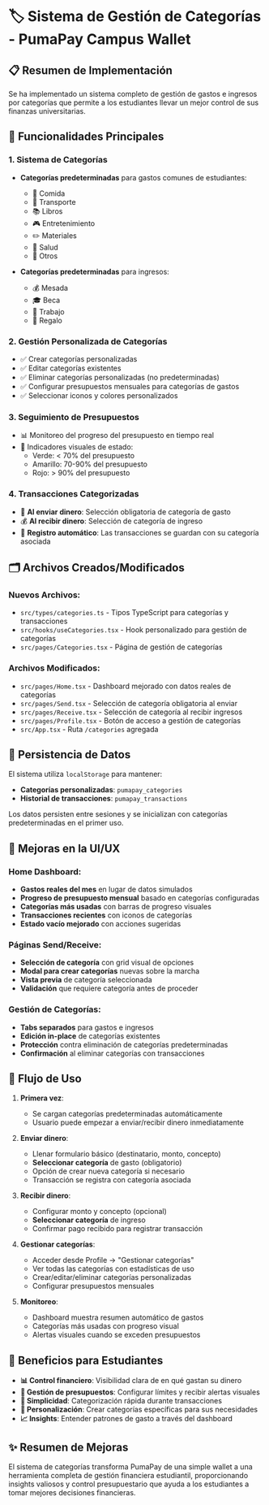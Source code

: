 # 🏷️ Sistema de Gestión de Categorías - PumaPay Campus Wallet

## 📋 Resumen de Implementación

Se ha implementado un sistema completo de gestión de gastos e ingresos por categorías que permite a los estudiantes llevar un mejor control de sus finanzas universitarias.

## 🎯 Funcionalidades Principales

### 1. **Sistema de Categorías**
- **Categorías predeterminadas** para gastos comunes de estudiantes:
  - 🍕 Comida
  - 🚌 Transporte  
  - 📚 Libros
  - 🎮 Entretenimiento
  - ✏️ Materiales
  - 🏥 Salud
  - 💼 Otros

- **Categorías predeterminadas** para ingresos:
  - 💰 Mesada
  - 🎓 Beca
  - 💼 Trabajo
  - 🎁 Regalo

### 2. **Gestión Personalizada de Categorías**
- ✅ Crear categorías personalizadas
- ✅ Editar categorías existentes
- ✅ Eliminar categorías personalizadas (no predeterminadas)
- ✅ Configurar presupuestos mensuales para categorías de gastos
- ✅ Seleccionar iconos y colores personalizados

### 3. **Seguimiento de Presupuestos**
- 📊 Monitoreo del progreso del presupuesto en tiempo real
- 🚦 Indicadores visuales de estado:
  - Verde: < 70% del presupuesto
  - Amarillo: 70-90% del presupuesto  
  - Rojo: > 90% del presupuesto

### 4. **Transacciones Categorizadas**
- 💸 **Al enviar dinero**: Selección obligatoria de categoría de gasto
- 💰 **Al recibir dinero**: Selección de categoría de ingreso
- 📱 **Registro automático**: Las transacciones se guardan con su categoría asociada

## 🗂️ Archivos Creados/Modificados

### Nuevos Archivos:
- `src/types/categories.ts` - Tipos TypeScript para categorías y transacciones
- `src/hooks/useCategories.tsx` - Hook personalizado para gestión de categorías
- `src/pages/Categories.tsx` - Página de gestión de categorías

### Archivos Modificados:
- `src/pages/Home.tsx` - Dashboard mejorado con datos reales de categorías
- `src/pages/Send.tsx` - Selección de categoría obligatoria al enviar
- `src/pages/Receive.tsx` - Selección de categoría al recibir ingresos
- `src/pages/Profile.tsx` - Botón de acceso a gestión de categorías
- `src/App.tsx` - Ruta `/categories` agregada

## 💾 Persistencia de Datos

El sistema utiliza `localStorage` para mantener:
- **Categorías personalizadas**: `pumapay_categories`
- **Historial de transacciones**: `pumapay_transactions`

Los datos persisten entre sesiones y se inicializan con categorías predeterminadas en el primer uso.

## 🎨 Mejoras en la UI/UX

### Home Dashboard:
- **Gastos reales del mes** en lugar de datos simulados
- **Progreso de presupuesto mensual** basado en categorías configuradas
- **Categorías más usadas** con barras de progreso visuales
- **Transacciones recientes** con iconos de categorías
- **Estado vacío mejorado** con acciones sugeridas

### Páginas Send/Receive:
- **Selección de categoría** con grid visual de opciones
- **Modal para crear categorías** nuevas sobre la marcha
- **Vista previa** de categoría seleccionada
- **Validación** que requiere categoría antes de proceder

### Gestión de Categorías:
- **Tabs separados** para gastos e ingresos
- **Edición in-place** de categorías existentes
- **Protección** contra eliminación de categorías predeterminadas
- **Confirmación** al eliminar categorías con transacciones

## 🔄 Flujo de Uso

1. **Primera vez**:
   - Se cargan categorías predeterminadas automáticamente
   - Usuario puede empezar a enviar/recibir dinero inmediatamente

2. **Enviar dinero**:
   - Llenar formulario básico (destinatario, monto, concepto)
   - **Seleccionar categoría** de gasto (obligatorio)
   - Opción de crear nueva categoría si necesario
   - Transacción se registra con categoría asociada

3. **Recibir dinero**:
   - Configurar monto y concepto (opcional)
   - **Seleccionar categoría** de ingreso
   - Confirmar pago recibido para registrar transacción

4. **Gestionar categorías**:
   - Acceder desde Profile → "Gestionar categorías"
   - Ver todas las categorías con estadísticas de uso
   - Crear/editar/eliminar categorías personalizadas
   - Configurar presupuestos mensuales

5. **Monitoreo**:
   - Dashboard muestra resumen automático de gastos
   - Categorías más usadas con progreso visual
   - Alertas visuales cuando se exceden presupuestos

## 🚀 Beneficios para Estudiantes

- **📊 Control financiero**: Visibilidad clara de en qué gastan su dinero
- **🎯 Gestión de presupuestos**: Configurar límites y recibir alertas visuales
- **📱 Simplicidad**: Categorización rápida durante transacciones
- **🔧 Personalización**: Crear categorías específicas para sus necesidades
- **📈 Insights**: Entender patrones de gasto a través del dashboard

## ✨ Resumen de Mejoras

El sistema de categorías transforma PumaPay de una simple wallet a una herramienta completa de gestión financiera estudiantil, proporcionando insights valiosos y control presupuestario que ayuda a los estudiantes a tomar mejores decisiones financieras. 